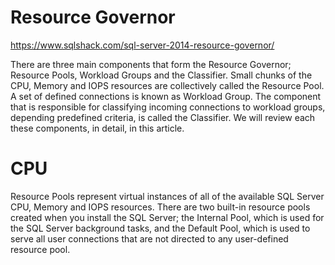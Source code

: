 # Resource Governor
https://www.sqlshack.com/sql-server-2014-resource-governor/

There are three main components that form the Resource Governor; Resource Pools, Workload Groups and the Classifier. Small chunks of the CPU, Memory and IOPS resources are collectively called the Resource Pool. A set of defined connections is known as Workload Group. The component that is responsible for classifying incoming connections to workload groups, depending predefined criteria, is called the Classifier. We will review each these components, in detail, in this article.


# CPU
Resource Pools represent virtual instances of all of the available SQL Server CPU, Memory and IOPS resources. There are two built-in resource pools created when you install the SQL Server; the Internal Pool, which is used for the SQL Server background tasks, and the Default Pool, which is used to serve all user connections that are not directed to any user-defined resource pool.
